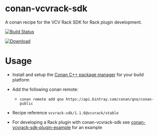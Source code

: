 # conan-vcvrack-sdk
A conan recipe for the VCV Rack SDK for Rack plugin development.

[![Build Status](https://dev.azure.com/qnohot/qnohot/_apis/build/status/qno.conan-vcvrack-sdk?branchName=master)](https://dev.azure.com/qnohot/qnohot/_build/latest?definitionId=27&branchName=master)

[ ![Download](https://api.bintray.com/packages/qno/conan-public/vcvrack-sdk%3Avcvrack/images/download.svg?version=1.1.6%3Astable) ](https://bintray.com/qno/conan-public/vcvrack-sdk%3Avcvrack/1.1.6%3Astable/link)

# Usage

* Install and setup the [Conan C++ package manager](https://docs.conan.io/en/latest/installation.html) for your build platform

* Add the following conan remote:
  * `conan remote add qno https://api.bintray.com/conan/qno/conan-public`

* Recipe reference `vcvrack-sdk/1.1.6@vcvrack/stable`

* For developing a Rack plugin with conan-vcvrack-sdk see [conan-vcvrack-sdk-plugin-example](https://github.com/qno/conan-vcvrack-sdk-plugin-example) for an example
